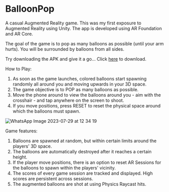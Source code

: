 # BalloonPop
A casual Augmented Reality game.
This was my first exposure to Augmented Reality using Unity. The app is developed using AR Foundation and AR Core.

The goal of the game is to pop as many balloons as possible (until your arm hurts). You will be surrounded by balloons from all sides.

Try downloading the APK and give it a go…
Click [here](https://drive.google.com/uc?export=download&id=1_5YueXvt7rnKdhsuR1zy6Fo1a2lpkSXs) to download.

How to Play:
1. As soon as the game launches, colored balloons start spawning randomly all around you and moving upwards in your 3D space.
2. The game objective is to POP as many balloons as possible. 
3. Move the phone around to view the balloons around you - aim with the crosshair - and tap anywhere on the screen to shoot.
4. If you move positions, press RESET to reset the physical space around which the balloons must spawn.

![WhatsApp Image 2023-07-29 at 12 34 19](https://github.com/akhilbobby/BalloonPop-AR/assets/41664365/b94182b9-04e7-4e17-8fa7-f58e329fe155)

Game features:
1. Balloons are spawned at random, but within certain limits around the players' 3D space.
2. The balloons are automatically destroyed after it reaches a certain height.
3. If the player move positions, there is an option to reset AR Sessions for the balloons to spawn within the players' vicinity.
4. The scores of every game session are tracked and displayed. High scores are persistent across sessions.
5. The augmented balloons are shot at using Physics Raycast hits.
